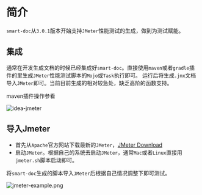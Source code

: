 # 简介

`smart-doc`从`3.0.1`版本开始支持`JMeter`性能测试的生成，做到为测试赋能。

## 集成
通常在开发生成文档的时候已经集成好`smart-doc`。直接使用`maven`或者`gradle`插件的里生成`JMeter`性能测试脚本的`Mojo`或`Task`执行即可。
运行后将生成`.jmx`文档导入`JMeter`即可。当前目前生成的相对较急处，缺乏高阶的函数支持。

maven插件操作参看

![idea-jmeter](https://github.com/smart-doc-group/smart-doc-group.github.io/raw/master/docs/_images/idea-jmeter.png)
## 导入Jmeter
- 首先从`Apache`官方网站下载最新的`JMeter`，[JMeter Download](https://jmeter.apache.org/download_jmeter.cgi)
- 启动`JMeter`。根据自己的系统去启动`JMeter`，通常`Mac`或者`Linux`直接用`jmeter.sh`脚本启动即可。

将`smart-doc`生成的脚本导入`JMeter`后根据自己情况调整下即可测试。

![jmeter-example.png](https://github.com/smart-doc-group/smart-doc-group.github.io/raw/master/docs/_images/jmeter-example.png)
